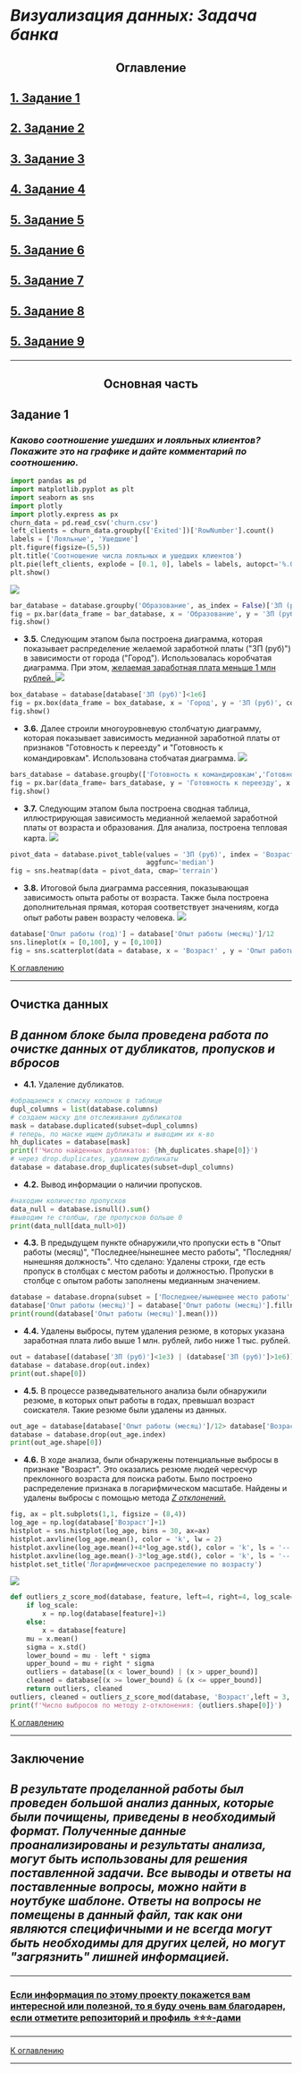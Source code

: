 # *Визуализация данных: Задача банка*
## <center>**Оглавление**<center>
## [1. Задание 1](https://github.com/alexmoscar/new-rep/blob/main/data/visual_task/readme.md#Задание-1)
## [2. Задание 2](https://github.com/alexmoscar/new-rep/blob/main/data/visual_task/readme.md#Задание-2)
## [3. Задание 3](https://github.com/alexmoscar/new-rep/blob/main/data/visual_task/readme.md#Задание-3)
## [4. Задание 4](https://github.com/alexmoscar/new-rep/blob/main/data/visual_task/readme.md#Задание-4)
## [5. Задание 5](https://github.com/alexmoscar/new-rep/blob/main/data/visual_task/readme.md#Задание-5)
## [5. Задание 6](https://github.com/alexmoscar/new-rep/blob/main/data/visual_task/readme.md#Задание-6)
## [5. Задание 7](https://github.com/alexmoscar/new-rep/blob/main/data/visual_task/readme.md#Задание-7)
## [5. Задание 8](https://github.com/alexmoscar/new-rep/blob/main/data/visual_task/readme.md#Задание-8)
## [5. Задание 9](https://github.com/alexmoscar/new-rep/blob/main/data/visual_task/readme.md#Задание-9)<hr>
## <center>**Основная часть**<center>
## Задание 1 
### *Каково соотношение ушедших и лояльных клиентов? Покажите это на графике и дайте комментарий по соотношению.*
```python
import pandas as pd
import matplotlib.pyplot as plt
import seaborn as sns
import plotly
import plotly.express as px
churn_data = pd.read_csv('churn.csv')
left_clients = churn_data.groupby(['Exited'])['RowNumber'].count()
labels = ['Лояльные', 'Ушедшие']
plt.figure(figsize=(5,5))
plt.title('Соотношение числа лояльных и ушедших клиентов')
plt.pie(left_clients, explode = [0.1, 0], labels = labels, autopct='%.0f%%')
plt.show()
```
![](../visual_task/pic/1.png)
```python
bar_database = database.groupby('Образование', as_index = False)['ЗП (руб)'].median()
fig = px.bar(data_frame = bar_database, x = 'Образование', y = 'ЗП (руб)', color = 'Образование', title = 'ЗП медианное по Образованию')
fig.show()
```
*   **3.5.** Следующим этапом была построена диаграмма, которая показывает распределение желаемой заработной платы ("ЗП (руб)") в зависимости от города ("Город"). Использовалась коробчатая диаграмма. При этом, <ins>желаемая заработная плата меньше 1 млн рублей<ins>.
![](../project1/images/sal_by_city)
```python
box_database = database[database['ЗП (руб)']<1e6]
fig = px.box(data_frame = box_database, x = 'Город', y = 'ЗП (руб)', color = 'Город', title = 'Распределение ЗП по городам')
fig.show()
```
*   **3.6.** Далее строили многоуровневую столбчатую диаграмму, которая показывает зависимость медианной заработной платы от признаков "Готовность к переезду" и "Готовность к командировкам". Использована стобчатая диаграмма.
![](../project1/images/sal_by_trip)
```python
bars_database = database.groupby(['Готовность к командировкам','Готовность к переезду'], as_index=False)['ЗП (руб)'].median()
fig = px.bar(data_frame= bars_database, y = 'Готовность к переезду', x = 'ЗП (руб)', barmode='group', color = 'Готовность к командировкам', title = 'ЗП по готовности')
fig.show()
```
*   **3.7.** Следующим этапом была построена сводная таблица, иллюстрирующая зависимость медианной желаемой заработной платы от возраста и образования. Для анализа, построена тепловая карта.
![](../project1/images/warm.png)
```python
pivot_data = database.pivot_table(values = 'ЗП (руб)', index = 'Возраст', columns = 'Образование', fill_value=0,
                                  aggfunc='median')
fig = sns.heatmap(data = pivot_data, cmap='terrain')
```
*  **3.8.** Итоговой была диаграмма рассеяния, показывающая зависимость опыта работы от возраста. Также была построена дополнительная прямая, которая соответствует значениям, когда опыт работы равен возрасту человека.
![](../project1/images/scatter.png)
```python
database['Опыт работы (год)'] = database['Опыт работы (месяц)']/12
sns.lineplot(x = [0,100], y = [0,100])
fig = sns.scatterplot(data = database, x = 'Возраст' , y = 'Опыт работы (год)')
```
[К оглавлению](https://github.com/alexmoscar/new-rep/blob/main/data/project1/Readme.md#Оглавление)<hr>

## Очистка данных
## *В данном блоке была проведена работа по очистке данных от дубликатов, пропусков и вбросов*
*   **4.1.** Удаление дубликатов.
```python
#обращаемся к списку колонок в таблице
dupl_columns = list(database.columns)
# создаем маску для отслеживания дубликатов
mask = database.duplicated(subset=dupl_columns)
# теперь, по маске ищем дубликаты и выводим их к-во
hh_duplicates = database[mask]
print(f'Число найденных дубликатов: {hh_duplicates.shape[0]}')
# через drop.duplicates, удаляем дубликаты
database = database.drop_duplicates(subset=dupl_columns)
```
*   **4.2.** Вывод информации о наличии пропусков.
```python
#находим количество пропусков
data_null = database.isnull().sum()
#выводим те столбцы, где пропусков больше 0
print(data_null[data_null>0])
```
*   **4.3.** В предыдущем пункте обнаружили,что пропуски есть в "Опыт работы (месяц)", "Последнее/нынешнее место работы", "Последняя/нынешняя должность". Что сделано: Удалены строки, где есть пропуск в столбцах с местом работы и должностью. Пропуски в столбце с опытом работы заполнены медианным значением.
```python
database = database.dropna(subset = ['Последнее/нынешнее место работы','Последняя/нынешняя должность'])
database['Опыт работы (месяц)'] = database['Опыт работы (месяц)'].fillna(database['Опыт работы (месяц)'].median())
print(round(database['Опыт работы (месяц)'].mean()))
```
*   **4.4.** Удалены выбросы, путем удаления резюме, в которых указана заработная плата либо выше 1 млн. рублей, либо ниже 1 тыс. рублей.
```python
out = database[(database['ЗП (руб)']<1e3) | (database['ЗП (руб)']>1e6)]
database = database.drop(out.index)
print(out.shape[0])
```
*   **4.5.** В процессе разведывательного анализа были обнаружили резюме, в которых опыт работы в годах, превышал возраст соискателя. Такие резюме были удалены из данных.
```python
out_age = database[database['Опыт работы (месяц)']/12> database['Возраст']]
database = database.drop(out_age.index)
print(out_age.shape[0])
```
*   **4.6.** В ходе анализа, были обнаружены потенциальные выбросы в признаке "Возраст". Это оказались резюме людей чересчур преклонного возраста для поиска работы. Было построено распределение признака в логарифмическом масштабе. Найдены и удалены выбросы с помощью метода <ins>*Z отклонений*.<ins>
```python
fig, ax = plt.subplots(1,1, figsize = (8,4))
log_age = np.log(database['Возраст']+1)
histplot = sns.histplot(log_age, bins = 30, ax=ax)
histplot.axvline(log_age.mean(), color = 'k', lw = 2)
histplot.axvline(log_age.mean()+4*log_age.std(), color = 'k', ls = '--', lw = 2)
histplot.axvline(log_age.mean()-3*log_age.std(), color = 'k', ls = '--', lw = 2)
histplot.set_title('Логарифмическое распределение по возрасту')
```
![](../project1/images/log.png)
```python
def outliers_z_score_mod(database, feature, left=4, right=4, log_scale=True):
    if log_scale:
        x = np.log(database[feature]+1)
    else:
        x = database[feature]
    mu = x.mean()
    sigma = x.std()
    lower_bound = mu - left * sigma
    upper_bound = mu + right * sigma
    outliers = database[(x < lower_bound) | (x > upper_bound)]
    cleaned = database[(x >= lower_bound) & (x <= upper_bound)]
    return outliers, cleaned
outliers, cleaned = outliers_z_score_mod(database, 'Возраст',left = 3, right = 4, log_scale=True)
print(f'Число выбросов по методу z-отклонения: {outliers.shape[0]}')
```
[К оглавлению](https://github.com/alexmoscar/new-rep/blob/main/data/project1/Readme.md#Оглавление)<hr>

## Заключение
## *В результате проделанной работы был проведен большой анализ данных, которые были почищены, приведены в необходимый формат. Полученные данные проанализированы и результаты анализа, могут быть использованы для решения поставленной задачи. Все выводы и ответы на поставленные вопросы, можно найти в ноутбуке шаблоне. Ответы на вопросы не помещены в данный файл, так как они являются специфичными и не всегда могут быть необходимы для других целей, но могут "загрязнить" лишней информацией.*<hr>

### <ins>Если информация по этому проекту покажется вам интересной или полезной, то я буду очень вам благодарен, если отметите репозиторий и профиль ⭐️⭐️⭐️-дами <hr>
[К оглавлению](https://https://github.com/alexmoscar/new-rep/blob/main/data/project1/Readme.md#Оглавление)<hr>
